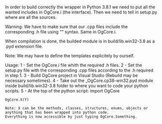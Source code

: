 In order to build correctly the wrapper in Python 3.8.1 we need to put all the wanted includes in OgCore.i (the interface).
Then we need to tell in setup.py where are all the sources.

Warning: We have to make sure that our .cpp files include the corresponding .h file using "" syntax. Same in OgCore.i.

When compilation is done, the builded module is in build/lib.win32-3.8 as a .pyd extension file.

Note: We may have to define the templates explicitely by ourself.

Usage:
1 - Set the OgCore.i file whith the required .h files.
2 - Set the setup.py file with the corresponding .cpp files according to the .h required in step 1.
3 - Build OgCore project in Visual Studio (Rebuild may be necessary sometimes).
4 - Take out the _OgCore.cp38-win32.pyd module inside build/lib.win32-3.8 folder to where you want to code your python scripts.
5 - At the top of the python script:
	import OgCore
	
	OgCore.X(Y)

    Note: X can be the methods, classes, structures, enums, objects or anything that has been wrapped into python code.
    Everything is now accessible by just typing OgCore.Something.
